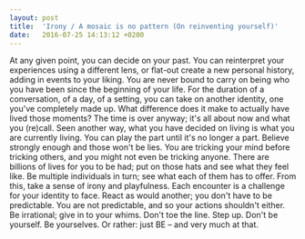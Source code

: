 ```yaml
---
layout: post
title:  'Irony / A mosaic is no pattern (On reinventing yourself)'
date:   2016-07-25 14:13:12 +0200
---
```


At any given point, you can decide on your past. You can reinterpret your experiences using a different lens, or flat-out create a new personal history, adding in events to your liking. You are never bound to carry on being who you have been since the beginning of your life. For the duration of a conversation, of a day, of a setting, you can take on another identity, one you've completely made up. What difference does it make to actually have lived those moments? The time is over anyway; it's all about now and what you (re)call. Seen another way, what you have decided on living is what you are currently living. You can play the part until it's no longer a part. Believe strongly enough and those won't be lies. You are tricking your mind before tricking others, and you might not even be tricking anyone. There are billions of lives for you to be had; put on those hats and see what they feel like. Be multiple individuals in turn; see what each of them has to offer. From this, take a sense of irony and playfulness. Each encounter is a challenge for your identity to face. React as would another; you don't have to be predictable. You are not predictable, and so your actions shouldn't either. Be irrational; give in to your whims. Don't toe the line. Step up. Don't be yourself. Be yourselves. Or rather: just BE – and very much at that.